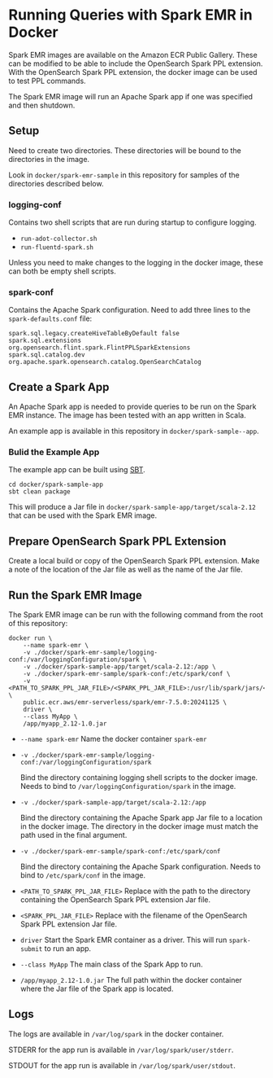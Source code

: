 # Running Queries with Spark EMR in Docker

Spark EMR images are available on the Amazon ECR Public Gallery. These can be modified to
be able to include the OpenSearch Spark PPL extension. With the OpenSearch Spark PPL
extension, the docker image can be used to test PPL commands.

The Spark EMR image will run an Apache Spark app if one was specified and then shutdown.

## Setup

Need to create two directories. These directories will be bound to the directories in the
image.

Look in `docker/spark-emr-sample` in this repository for samples of the directories
described below.

### logging-conf
Contains two shell scripts that are run during startup to configure logging.
* `run-adot-collector.sh`
* `run-fluentd-spark.sh`

Unless you need to make changes to the logging in the docker image, these can both be
empty shell scripts.

### spark-conf

Contains the Apache Spark configuration. Need to add three lines to the `spark-defaults.conf`
file:
```
spark.sql.legacy.createHiveTableByDefault false
spark.sql.extensions org.opensearch.flint.spark.FlintPPLSparkExtensions
spark.sql.catalog.dev org.apache.spark.opensearch.catalog.OpenSearchCatalog
```

## Create a Spark App

An Apache Spark app is needed to provide queries to be run on the Spark EMR instance.
The image has been tested with an app written in Scala.

An example app is available in this repository in `docker/spark-sample--app`.

### Bulid the Example App

The example app can be built using [SBT](https://www.scala-sbt.org/).
```
cd docker/spark-sample-app
sbt clean package
```

This will produce a Jar file in `docker/spark-sample-app/target/scala-2.12`
that can be used with the Spark EMR image.

## Prepare OpenSearch Spark PPL Extension

Create a local build or copy of the OpenSearch Spark PPL extension. Make a note of the
location of the Jar file as well as the name of the Jar file.

## Run the Spark EMR Image

The Spark EMR image can be run with the following command from the root of this repository:
```
docker run \
    --name spark-emr \
    -v ./docker/spark-emr-sample/logging-conf:/var/loggingConfiguration/spark \
    -v ./docker/spark-sample-app/target/scala-2.12:/app \
    -v ./docker/spark-emr-sample/spark-conf:/etc/spark/conf \
    -v <PATH_TO_SPARK_PPL_JAR_FILE>/<SPARK_PPL_JAR_FILE>:/usr/lib/spark/jars/<SPARK_PPL_JAR_FILE> \
    public.ecr.aws/emr-serverless/spark/emr-7.5.0:20241125 \
    driver \
    --class MyApp \
    /app/myapp_2.12-1.0.jar
```

* `--name spark-emr`
   Name the docker container `spark-emr`
* `-v ./docker/spark-emr-sample/logging-conf:/var/loggingConfiguration/spark`
   
   Bind the directory containing logging shell scripts to the docker image. Needs to bind
   to `/var/loggingConfiguration/spark` in the image.
* `-v ./docker/spark-sample-app/target/scala-2.12:/app`
   
   Bind the directory containing the Apache Spark app Jar file to a location in the
   docker image. The directory in the docker image must match the path used in the final
   argument.
* `-v ./docker/spark-emr-sample/spark-conf:/etc/spark/conf`

   Bind the directory containing the Apache Spark configuration. Needs to bind to
   `/etc/spark/conf` in the image.
* `<PATH_TO_SPARK_PPL_JAR_FILE>`
   Replace with the path to the directory containing the OpenSearch Spark PPL extension
   Jar file.
* `<SPARK_PPL_JAR_FILE>`
   Replace with the filename of the OpenSearch Spark PPL extension Jar file.
* `driver`
   Start the Spark EMR container as a driver. This will run `spark-submit` to run an
   app.
* `--class MyApp`
   The main class of the Spark App to run.
* `/app/myapp_2.12-1.0.jar`
   The full path within the docker container where the Jar file of the Spark app is
   located.

## Logs

The logs are available in `/var/log/spark` in the docker container.

STDERR for the app run is available in `/var/log/spark/user/stderr`.

STDOUT for the app
run is available in `/var/log/spark/user/stdout`.